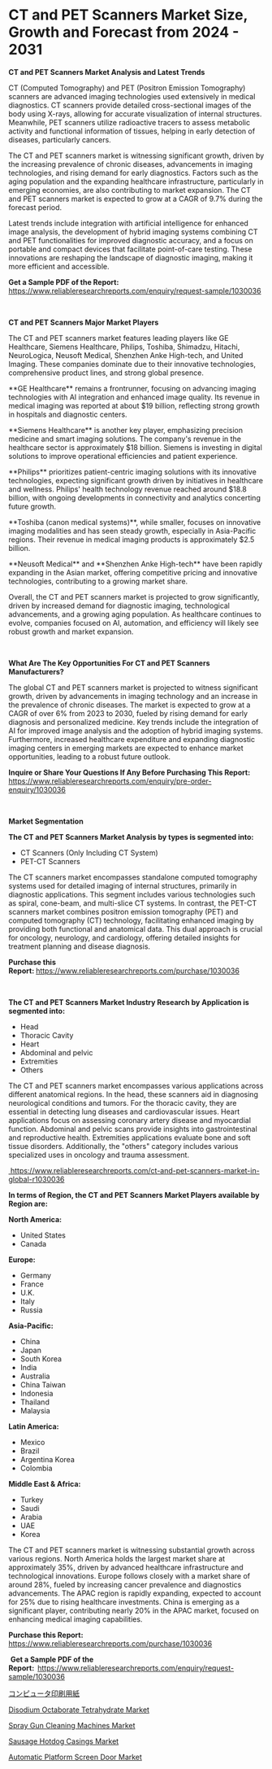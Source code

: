 <p><h1>CT and PET Scanners Market Size, Growth and Forecast from 2024 - 2031</h1></p><p><strong>CT and PET Scanners Market Analysis and Latest Trends</strong></p>
<p><p>CT (Computed Tomography) and PET (Positron Emission Tomography) scanners are advanced imaging technologies used extensively in medical diagnostics. CT scanners provide detailed cross-sectional images of the body using X-rays, allowing for accurate visualization of internal structures. Meanwhile, PET scanners utilize radioactive tracers to assess metabolic activity and functional information of tissues, helping in early detection of diseases, particularly cancers.</p><p>The CT and PET scanners market is witnessing significant growth, driven by the increasing prevalence of chronic diseases, advancements in imaging technologies, and rising demand for early diagnostics. Factors such as the aging population and the expanding healthcare infrastructure, particularly in emerging economies, are also contributing to market expansion. The CT and PET scanners market is expected to grow at a CAGR of 9.7% during the forecast period. </p><p>Latest trends include integration with artificial intelligence for enhanced image analysis, the development of hybrid imaging systems combining CT and PET functionalities for improved diagnostic accuracy, and a focus on portable and compact devices that facilitate point-of-care testing. These innovations are reshaping the landscape of diagnostic imaging, making it more efficient and accessible.</p></p>
<p><strong>Get a Sample PDF of the Report:&nbsp;</strong> <a href="https://www.reliableresearchreports.com/enquiry/request-sample/1030036">https://www.reliableresearchreports.com/enquiry/request-sample/1030036</a></p>
<p>&nbsp;</p>
<p><strong>CT and PET Scanners Major Market Players</strong></p>
<p><p>The CT and PET scanners market features leading players like GE Healthcare, Siemens Healthcare, Philips, Toshiba, Shimadzu, Hitachi, NeuroLogica, Neusoft Medical, Shenzhen Anke High-tech, and United Imaging. These companies dominate due to their innovative technologies, comprehensive product lines, and strong global presence.</p><p>**GE Healthcare** remains a frontrunner, focusing on advancing imaging technologies with AI integration and enhanced image quality. Its revenue in medical imaging was reported at about $19 billion, reflecting strong growth in hospitals and diagnostic centers.</p><p>**Siemens Healthcare** is another key player, emphasizing precision medicine and smart imaging solutions. The company's revenue in the healthcare sector is approximately $18 billion. Siemens is investing in digital solutions to improve operational efficiencies and patient experience.</p><p>**Philips** prioritizes patient-centric imaging solutions with its innovative technologies, expecting significant growth driven by initiatives in healthcare and wellness. Philips' health technology revenue reached around $18.8 billion, with ongoing developments in connectivity and analytics concerting future growth.</p><p>**Toshiba (canon medical systems)**, while smaller, focuses on innovative imaging modalities and has seen steady growth, especially in Asia-Pacific regions. Their revenue in medical imaging products is approximately $2.5 billion.</p><p>**Neusoft Medical** and **Shenzhen Anke High-tech** have been rapidly expanding in the Asian market, offering competitive pricing and innovative technologies, contributing to a growing market share.</p><p>Overall, the CT and PET scanners market is projected to grow significantly, driven by increased demand for diagnostic imaging, technological advancements, and a growing aging population. As healthcare continues to evolve, companies focused on AI, automation, and efficiency will likely see robust growth and market expansion.</p></p>
<p>&nbsp;</p>
<p><strong>What Are The Key Opportunities For CT and PET Scanners Manufacturers?</strong></p>
<p><p>The global CT and PET scanners market is projected to witness significant growth, driven by advancements in imaging technology and an increase in the prevalence of chronic diseases. The market is expected to grow at a CAGR of over 6% from 2023 to 2030, fueled by rising demand for early diagnosis and personalized medicine. Key trends include the integration of AI for improved image analysis and the adoption of hybrid imaging systems. Furthermore, increased healthcare expenditure and expanding diagnostic imaging centers in emerging markets are expected to enhance market opportunities, leading to a robust future outlook.</p></p>
<p><strong>Inquire or Share Your Questions If Any Before Purchasing This Report:</strong> <a href="https://www.reliableresearchreports.com/enquiry/pre-order-enquiry/1030036">https://www.reliableresearchreports.com/enquiry/pre-order-enquiry/1030036</a></p>
<p>&nbsp;</p>
<p><strong>Market Segmentation</strong></p>
<p><strong>The CT and PET Scanners Market Analysis by types is segmented into:</strong></p>
<p><ul><li>CT Scanners (Only Including CT System)</li><li>PET-CT Scanners</li></ul></p>
<p><p>The CT scanners market encompasses standalone computed tomography systems used for detailed imaging of internal structures, primarily in diagnostic applications. This segment includes various technologies such as spiral, cone-beam, and multi-slice CT systems. In contrast, the PET-CT scanners market combines positron emission tomography (PET) and computed tomography (CT) technology, facilitating enhanced imaging by providing both functional and anatomical data. This dual approach is crucial for oncology, neurology, and cardiology, offering detailed insights for treatment planning and disease diagnosis.</p></p>
<p><strong>Purchase this Report:&nbsp;</strong><a href="https://www.reliableresearchreports.com/purchase/1030036">https://www.reliableresearchreports.com/purchase/1030036</a></p>
<p>&nbsp;</p>
<p><strong>The CT and PET Scanners Market Industry Research by Application is segmented into:</strong></p>
<p><ul><li>Head</li><li>Thoracic Cavity</li><li>Heart</li><li>Abdominal and pelvic</li><li>Extremities</li><li>Others</li></ul></p>
<p><p>The CT and PET scanners market encompasses various applications across different anatomical regions. In the head, these scanners aid in diagnosing neurological conditions and tumors. For the thoracic cavity, they are essential in detecting lung diseases and cardiovascular issues. Heart applications focus on assessing coronary artery disease and myocardial function. Abdominal and pelvic scans provide insights into gastrointestinal and reproductive health. Extremities applications evaluate bone and soft tissue disorders. Additionally, the "others" category includes various specialized uses in oncology and trauma assessment.</p></p>
<p><a href="https://www.reliableresearchreports.com/ct-and-pet-scanners-market-in-global-r1030036">&nbsp;https://www.reliableresearchreports.com/ct-and-pet-scanners-market-in-global-r1030036</a></p>
<p><strong>In terms of Region, the CT and PET Scanners Market Players available by Region are:</strong></p>
<p>
    <p> <strong> North America: </strong>
        <ul>
            <li>United States</li>
            <li>Canada</li>
        </ul>
        </p> 
    <p> <strong> Europe: </strong>
        <ul>
            <li>Germany</li>
            <li>France</li>
            <li>U.K.</li>
            <li>Italy</li>
            <li>Russia</li>
        </ul>
        </p> 
    <p> <strong> Asia-Pacific: </strong>
        <ul>
            <li>China</li>
            <li>Japan</li>
            <li>South Korea</li>
            <li>India</li>
            <li>Australia</li>
            <li>China Taiwan</li>
            <li>Indonesia</li>
            <li>Thailand</li>
            <li>Malaysia</li>
        </ul>
        </p> 
    <p> <strong> Latin America: </strong>
        <ul>
            <li>Mexico</li>
            <li>Brazil</li>
            <li>Argentina Korea</li>
            <li>Colombia</li>
        </ul>
        </p> 
    <p> <strong> Middle East & Africa: </strong>
        <ul>
            <li>Turkey</li>
            <li>Saudi</li>
            <li>Arabia</li>
            <li>UAE</li>
            <li>Korea</li>
        </ul>
    </p>
    </p>
<p><p>The CT and PET scanners market is witnessing substantial growth across various regions. North America holds the largest market share at approximately 35%, driven by advanced healthcare infrastructure and technological innovations. Europe follows closely with a market share of around 28%, fueled by increasing cancer prevalence and diagnostics advancements. The APAC region is rapidly expanding, expected to account for 25% due to rising healthcare investments. China is emerging as a significant player, contributing nearly 20% in the APAC market, focused on enhancing medical imaging capabilities.</p></p>
<p><strong>Purchase this Report: </strong><a href="https://www.reliableresearchreports.com/purchase/1030036">https://www.reliableresearchreports.com/purchase/1030036</a></p>
<p>&nbsp;<strong>Get a Sample PDF of the Report:&nbsp;&nbsp;</strong><a href="https://www.reliableresearchreports.com/enquiry/request-sample/1030036">https://www.reliableresearchreports.com/enquiry/request-sample/1030036</a></p>
<p><strong></strong></p>
<p><p><a href="https://medium.com/@fsde4w/computer-printing-papers-market-%E3%81%AE%E3%82%B0%E3%83%AD%E3%83%BC%E3%83%90%E3%83%AB%E5%B8%82%E5%A0%B4%E6%A6%82%E8%A6%81%E3%81%AF-%E4%B8%96%E7%95%8C%E3%81%8A%E3%82%88%E3%81%B3%E4%B8%BB%E8%A6%81%E5%B8%82%E5%A0%B4%E3%81%AB%E3%81%8A%E3%81%91%E3%82%8B%E6%A5%AD%E7%95%8C%E3%81%AB%E5%BD%B1%E9%9F%BF%E3%82%92%E4%B8%8E%E3%81%88%E3%82%8B%E4%B8%BB%E8%A6%81%E3%81%AA%E3%83%88%E3%83%AC%E3%83%B3%E3%83%89%E3%81%AB%E3%81%A4%E3%81%84%E3%81%A6-%E7%8B%AC%E8%87%AA%E3%81%AE%E8%A6%96%E7%82%B9%E3%82%92%E6%8F%90%E4%BE%9B%E3%81%97%E3%81%BE%E3%81%99-8a79842a3324">コンピュータ印刷用紙</a></p><p><a href="https://issuu.com/reportprime-2/docs/disodium-octaborate-tetrahydrate-ma_3523e0fa48aa09">Disodium Octaborate Tetrahydrate Market</a></p><p><a href="https://www.linkedin.com/pulse/booming-spray-gun-cleaning-machines-market-sector-analysis-growth-aadyf?trackingId=t0nxAznAQyWPaHQuRf6zTg%3D%3D">Spray Gun Cleaning Machines Market</a></p><p><a href="https://github.com/AshrafKhan865/Market-Research-Report-List-1/blob/main/sausage-hotdog-casings-market.md">Sausage Hotdog Casings Market</a></p><p><a href="https://github.com/fty54g/Market-Research-Report-List-1/blob/main/automatic-platform-screen-door-market.md">Automatic Platform Screen Door Market</a></p></p>